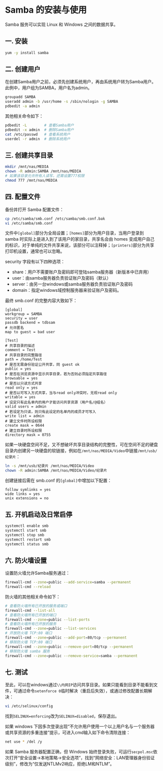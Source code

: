# Samba 的安装与使用

Samba 服务可以实现 Linux 和 Windows 之间的数据共享。

## 一. 安装

```bash
yum -y install samba
```

## 二. 创建用户

在创建Samba用户之前，必须先创建系统用户，再由系统用户转为Samba用户。此例中，用户组为SAMBA，用户名为admin。

```bash
groupadd SAMBA
useradd admin -b /usr/home -s /sbin/nologin -g SAMBA
pdbedit -a admin
```

其他相关命令如下：

```bash
pdbedit -L        # 查看Samba用户
pdbedit -x admin  # 删除Samba用户
cat /etc/passwd   # 查看系统用户
userdel -r admin  # 删除系统用户
```

## 三. 创建共享目录

```bash
mkdir /mnt/nas/MEDIA
chown -R admin:SAMBA /mnt/nas/MEDIA
# 如果该目录允许所有人读写，还需设置777权限
chmod 777 /mnt/nas/MEDIA
```

## 四. 配置文件

备份并打开 Samba 配置文件：

```bash
cp /etc/samba/smb.conf /etc/samba/smb.conf.bak
vi /etc/samba/smb.conf
```

文件中`[global]`部分为全局设置；`[homes]`部分为用户目录，当用户登录到 samba 时实际上是进入到了该用户的家目录，共享名会由 homes 变成用户自己的标识，对于单纯的文件共享来说，该部分可以注释掉；`[printers]`部分为共享打印机设置，通常也可以忽略。

security 字段有以下四种选项：

* share：用户不需要账户及密码即可登陆samba服务器（新版本中已弃用）
* user：由samba服务器负责验证账户及密码（默认）
* server：由另一台windows或samba服务器负责验证账户及密码
* domain：指定windows域控制服务器来验证账户及密码。

最终 smb.conf 的完整内容大致如下：

```text
[global]
workgroup = SAMBA
security = user
passdb backend = tdbsam
# 允许匿名
map to guest = bad user

[Test]
# 共享目录的描述
comment = Test
# 共享目录的完整路径
path = /home/Test
# 是否无需身份验证公开共享，同 guest ok
public = yes
# 是否在浏览资源中显示共享目录，若为否则必须指定共享路径
browsable = yes
# 是否以只读方式共享
read only = yes
# 是否以可写入方式共享，当与read only冲突时，无视read only
writable = yes
# 设定只有此名单内的用户才能访问共享资源（用户名/@组名）
valid users = admin
# 若设定为只读，则只有此设定的名单内的成员才可写入
write list = admin
# 建立文件时所设权限
create mask = 0644
# 建立目录时所设权限
directory mask = 0755
```

如果一块硬盘空间不足，又不想破坏共享目录结构的完整性，可在空间不足的硬盘目录内创建另一块硬盘的软链接，例如在`/mnt/nas/MEDIA/Video`中链接`/mnt/usb/纪录片`：

```bash
ln -s /mnt/usb/纪录片 /mnt/nas/MEDIA/Video
chown -R admin:SAMBA /mnt/nas/MEDIA/Video/纪录片
```

创建链接后需在 smb.conf 的`[global]`中增加以下配置：

```text
follow symlinks = yes
wide links = yes
unix extensions = no
```

## 五. 开机启动及日常启停

```bash
systemctl enable smb
systemctl start smb
systemctl stop smb
systemctl restart smb
systemctl status smb
```

## 六. 防火墙设置

设置防火墙允许Samba服务通过：

```bash
firewall-cmd --zone=public --add-service=samba --permanent
firewall-cmd --reload
```

防火墙的其他相关命令如下：

```bash
# 查看防火墙所有已开放的服务或端口
firewall-cmd --list-all
# 查看防火墙所有已开放的端口
firewall-cmd --zone=public --list-ports
# 查看防火墙所有已开放的服务
firewall-cmd --zone=public --list-services
# 开放防火墙 TCP:80 端口
firewall-cmd --zone=public --add-port=80/tcp --permanent
# 移除防火墙 TCP:80 端口
firewall-cmd --zone=public --remove-port=80/tcp --permanent
# 移除防火墙 samba 服务
firewall-cmd --zone=public --remove-service=samba --permanent
```

## 七. 测试

至此，可以在windows通过`\\内网IP`访问共享目录。如果只能看到目录不能看到文件，可通过命令`setenforce 0`临时解决（重启后失效），或通过修改配置长期解决：

```bash
vi /etc/selinux/config
```

找到`SELINUX=enforcing`改为`SELINUX=disabled`，保存退出。

如果 windows 下因多次登录出现“不允许用户使用一个以上用户名与一个服务器或共享资源的多重连接”提示，可进入cmd输入如下命令清除连接：

```bash
net use * /del /y
```

如果 Samba 服务器配置正确，但 Windows 始终登录失败，可运行`secpol.msc`依次打开“安全设置-&gt;本地策略-&gt;安全选项”，找到“网络安全：LAN管理器身份验证级别”，修改为“仅发送NTLMv2响应，拒绝LM和NTLM”。

